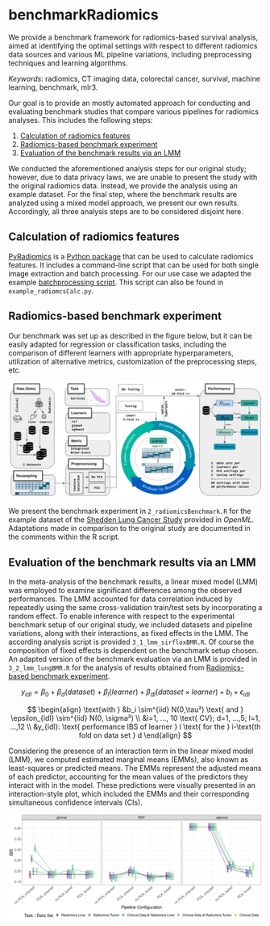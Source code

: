# benchmarkRadiomics

We provide a benchmark framework for radiomics-based survival analysis, aimed at identifying the optimal settings with respect to different radiomics data sources and various ML pipeline variations, including preprocessing techniques and learning algorithms.

*Keywords*: radiomics, CT imaging data, colorectal cancer, survival, machine learning, benchmark, mlr3.


Our goal is to provide an mostly automated approach for conducting and evaluating benchmark studies that compare various pipelines for radiomics analyses. This includes the following steps:

1. [Calculation of radiomics features](#calculation-of-radiomics-features)
2. [Radiomics-based benchmark experiment](#radiomics-based-benchmark-experiment)
3. [Evaluation of the benchmark results via an LMM](#evaluation-of-the-benchmark-results-via-an-lmm)

We conducted the aforementioned analysis steps for our original study; however, due to data privacy laws, we are unable to present the study with the original radiomics data. Instead, we provide the analysis using an example dataset. For the final step, where the benchmark results are analyzed using a mixed model approach, we present our own results. Accordingly, all three analysis steps are to be considered disjoint here.


## Calculation of radiomics features

[PyRadiomics](https://pyradiomics.readthedocs.io/en/latest/) is a [Python package](https://github.com/AIM-Harvard/pyradiomics) that can be used to calculate radiomics features. It includes a command-line script that can be used for both single image extraction and batch processing. For our use case we adapted the example [batchprocessing script](https://github.com/AIM-Harvard/pyradiomics/blob/master/examples/batchprocessing.py). This script can also be found in `example_radiomcsCalc.py`.


## Radiomics-based benchmark experiment

Our benchmark was set up as described in the figure below, but it can be easily adapted for regression or classification tasks, including the comparison of different learners with appropriate hyperparameters, utilization of alternative metrics, customization of the preprocessing steps, etc.

![alt text](img/benchmarkPipelineSetup.png "Setup")

We present the benchmark experiment in `2_radiomicsBenchmark.R` for the example dataset of the [Shedden Lung Cancer Study](https://www.openml.org/search?type=data&status=any&id=1245) provided in *OpenML*. 
Adaptations made in comparison to the original study are documented in the comments within the R script.


## Evaluation of the benchmark results via an LMM

In the meta-analysis of the benchmark results, a linear mixed model (LMM) was employed to examine significant differences among the observed performances. The LMM accounted for data correlation induced by repeatedly using the same cross-validation train/test sets by incorporating a random effect. To enable inference with respect to the experimental benchmark setup of our original study, we included datasets and pipeline variations, along with their interactions, as fixed effects in the LMM. The according analysis script is provided `3_1_lmm_sirfloxBMR.R`. Of course the composition of fixed effects is dependent on the benchmark setup chosen. An adapted version of the benchmark evaluation via an LMM is provided in `3_2_lmm_lungBMR.R` for the analysis of results obtained from [Radiomics-based benchmark experiment](#radiomics-based-benchmark-experiment).   

$$ 
y_{idl} = \beta_0 + \beta_d (dataset) + \beta_l (learner) + \beta_{dl} (dataset \times learner) + b_i+ \epsilon_{idl}  			
$$

$$
\begin{align}
\text{with } 	&b_i \sim^{iid} N(0,\tau²) \text{ and } \epsilon_{idl} \sim^{iid} N(0, \sigma²) \\
&i=1, ..., 10 \text{ CV}; d=1, ...,5; l=1, ...,12 \\
&y_{idl}:	\text{ performance IBS of learner } l \text{ for the } i-\text{th fold on data set } d 
\end{align} 
$$

Considering the presence of an interaction term in the linear mixed model (LMM), we computed estimated marginal means (EMMs), also known as least-squares or predicted means. The EMMs represent the adjusted means of each predictor, accounting for the mean values of the predictors they interact with in the model. These predictions were visually presented in an interaction-style plot, which included the EMMs and their corresponding simultaneous confidence intervals (CIs).

![alt text](img/LMM_interactionplot_ci.png)
